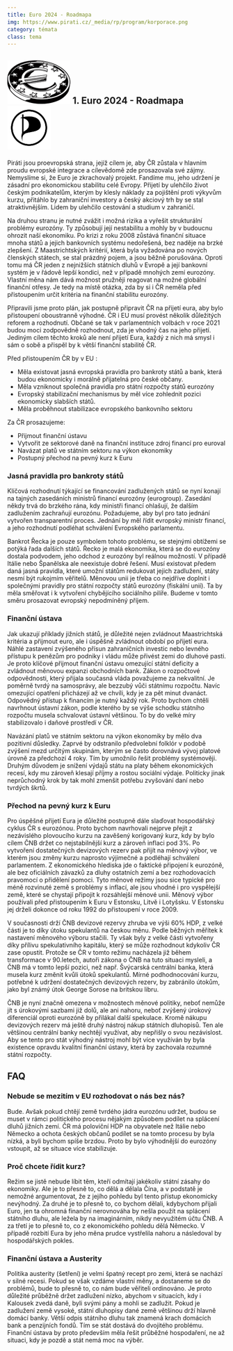 ```yaml
---
title: Euro 2024 - Roadmapa
img: https://www.pirati.cz/_media/rp/program/korporace.png
category: témata
class: tema
---
```

![euromince](euromince.png)
​1. Euro 2024 - Roadmapa
![logo ps](logoeuro.png)
-------

<p>Piráti jsou proevropská strana, jejíž cílem je, aby ČR zůstala v hlavním proudu evropské integrace a cílevědomě zde prosazovala své zájmy. Nemyslíme si, že Euro je zkrachovalý projekt. Fandíme mu, jeho udržení je zásadní pro ekonomickou stabilitu celé Evropy. Přijetí by ulehčilo život českým podnikatelům, kterým by klesly náklady za pojištění proti výkyvům kurzu, přitáhlo by zahraniční investory a český akciový trh by se stal atraktivnějším. Lidem by ulehčilo cestování a studium v zahraničí. </p>
<p>Na druhou stranu je nutné zvážit i možná rizika a vyřešit strukturální problémy eurozóny. Ty způsobují její nestabilitu a mohly by v budoucnu ohrozit naší ekonomiku. Po krizi z roku 2008 zůstává finanční situace mnoha států a jejich bankovních systému nedořešená, bez naděje na brzké zlepšení. Z Maastrichtských kritérií, která byla vyžadována po nových členských státech, se stal prázdný pojem, a jsou běžně porušována. Oproti tomu má ČR jeden z nejnižších státních dluhů v Evropě a její bankovní systém je v řádově lepší kondici, než v případě mnohých zemí eurozóny. Vlastní měna nám dává možnost pružněji reagovat na možné globální finanční otřesy. Je tedy na místě otázka, zda by si i ČR neměla před přistoupením určit kritéria na finanční stabilitu eurozóny.</p>
<p>Připravili jsme proto plán, jak postupně připravit ČR na přijetí eura, aby bylo přistoupení oboustranně výhodné. ČR i EU musí provést několik důležitých reforem a rozhodnutí. Občané se tak v parlamentních volbách v roce 2021 budou moci zodpovědně rozhodnout, zda je vhodný čas na jeho přijetí. Jediným cílem těchto kroků ale není přijetí Eura, každý z nich má smysl i sám o sobě a přispěl by k větší finanční stabilitě ČR. </p>

<p>
Před přistoupením ČR by v EU : 
<ul>
<li/>Měla existovat jasná evropská pravidla pro bankroty států a bank, která budou ekonomicky i morálně přijatelná pro české občany. 
<li/>Měla vzniknout společná pravidla pro státní rozpočty států eurozóny
<li/>Evropský stabilizační mechanismus by měl více zohlednit pozici ekonomicky slabších států.
<li/>Měla proběhnout stabilizace evropského bankovního sektoru 
</ul>
</p>

<p>
Za ČR prosazujeme:
<ul> 
<li/>Přijmout finanční ústavu 
<li/>Vytvořit ze sektorové daně na finanční instituce zdroj financí pro euroval
<li/>Navázat platů ve státním sektoru na výkon ekonomiky
<li/>Postupný přechod na pevný kurz k Euru
</ul>
</p>

<h3>Jasná pravidla pro bankroty států</h3>
<p>Klíčová rozhodnutí týkající se financování zadlužených států se nyní konají na tajných zasedáních ministrů financí eurozóny (eurogroup). Zasedání někdy trvá do brzkého rána, kdy ministři financí ohlašují, že dalším zadlužením zachraňují eurozónu. Požadujeme, aby byl pro tato jednání vytvořen transparentní proces. Jednání by měl řídit evropský ministr financí, a jeho rozhodnutí podléhat schválení  Evropského parlamentu.</p> 

<p>Bankrot  Řecka je pouze symbolem tohoto problému, se stejnými obtížemi se potýká řada dalších států. Řecko je malá ekonomika, která se do eurozóny dostala podvodem, jeho odchod z eurozóny byl reálnou možností. V případě Itálie nebo Španělska ale neexistuje dobré řešení. Musí existovat předem daná jasná pravidla, které umožní státům redukovat jejich zadlužení, státy nesmí být rukojmím věřitelů. Měnovou unii je třeba co nejdříve doplnit i společnými pravidly pro státní rozpočty států eurozóny (fiskální unií). Ta by měla směřovat i k vytvoření chybějícího sociálního pilíře. Budeme v tomto směru prosazovat evropský nepodmíněný příjem.</p>

<h3>Finanční ústava</h3>
<p>Jak ukazují příklady jižních států, je důležité nejen zvládnout Maastrichtská kritéria a přijmout euro, ale i úspěšně zvládnout období po přijetí eura. Náhlé zastavení zvýšeného přísun zahraničních investic nebo levného přístupu k penězům pro podniky i vládu může přivést zemi do dluhové pasti. Je proto klíčové přijmout finanční ústavu omezující státní deficity a zvládnout měnovou expanzi obchodních bank. Zákon o rozpočtové odpovědnosti, který přijala současná vláda považujeme za nekvalitní. Je poměrně tvrdý na samosprávy, ale bezzubý vůči státnímu rozpočtu. Navíc omezující opatření přicházejí až ve chvíli, kdy je za pět minut dvanáct. Odpovědný přístup k financím je nutný každý rok. Proto bychom chtěli navrhnout ústavní zákon, podle kterého by se výše schodku státního rozpočtu musela schvalovat ústavní většinou. To by do velké míry stabilizovalo i daňové prostředí v ČR.</p>

<p>
Navázání  platů ve státním sektoru na výkon ekonomiky by mělo dva pozitivní důsledky. Zaprvé by odstranilo předvolební folklór v podobě zvýšení mezd určitým skupinám, kterým se často dorovnává vývoj platové úrovně za předchozí 4 roky. Tím by umožnilo řešit problémy systémověji. 
Druhým důvodem je snížení výdajů státu na platy během ekonomických recesí, kdy mu zároveň klesají příjmy a rostou sociální výdaje. Politicky jinak neprůchodný krok by tak mohl zmenšit potřebu zvyšování daní nebo tvrdých škrtů.
</p>
   
<h3>Přechod na pevný kurz k Euru </h3>
<p>Pro úspěšné přijetí Eura je důležité postupně dále slaďovat hospodářský cyklus ČR s eurozónou. Proto bychom navrhovali nejprve přejít z nezávislého plovoucího kurzu na zavěšený korigovaný kurz, kdy by bylo cílem ČNB držet co nejstabilnější kurz a zároveň inflaci pod 3%. Po vytvoření dostatečných devizových rezerv pak přijít na měnový výbor, ve kterém  jsou změny kurzu naprosto výjimečné a podléhají schválení parlamentem. Z ekonomického hlediska jde o faktické připojení k eurozóně, ale bez oficiálních závazků za dluhy ostatních zemí a bez rozhodovacích pravomocí o přidělení pomoci. Tyto měnové režimy  jsou sice typické pro méně rozvinuté země s problémy s inflací, ale jsou vhodné i pro vyspělejší země, které se chystají připojit k rozsáhlejší měnové unii. Měnový výbor používali před přistoupením k Euru v Estonsku, Litvě i Lotyšsku. V Estonsku jej drželi dokonce od roku 1992 do přistoupení v roce 2009. 
</p>

<p>V současnosti drží ČNB devizové rezervy zhruba ve výši 60% HDP, z velké části je to díky  útoku spekulantů na českou měnu. Podle běžných měřítek k nastavení měnového výboru stačili. Ty však byly z velké části vytvořeny díky přílivu spekulativního kapitálu, který se může rozhodnout kdykoliv ČR zase opustit. Protože se ČR v tomto režimu nacházela již během transformace v 90.letech, autoři zákona o ČNB na tuto situaci mysleli, a ČNB má v tomto lepší pozici, než např. Švýcarská centrální banka, která musela kurz změnit kvůli útoků spekulantů. Mírné podhodnocování kurzu, potřebné k udržení dostatečných devizových rezerv, by zabránilo útokům, jako byl známý útok George Sorose na britskou libru. </p>
<p>ČNB je nyní značně omezena v možnostech měnové politiky, neboť nemůže jít s úrokovými sazbami již dolů, ale ani nahoru, neboť zvýšený úrokový diferenciál oproti eurozóně by přilákal další spekulace. Kromě nákupu devizových rezerv má ještě druhý nástroj nákup státních dluhopisů. Ten ale většinou centrální banky nechtějí využívat, aby nepřišly o svou nezávislost. Aby se tento pro stát výhodný nástroj mohl být více využíván by byla existence opravdu kvalitní finanční ústavy, která by zachovala rozumné státní rozpočty.</p>

<h2>FAQ</h2>
<h3>Nebude se mezitím v EU rozhodovat o nás bez nás?</h3>
<p>Bude. Avšak pokud chtějí země tvrdého jádra eurozónu udržet, budou se muset v rámci politického procesu nějakým způsobem podílet na splácení dluhů jižních zemí. ČR má poloviční HDP na obyvatele než Itálie nebo Německo a ochota českých občanů podílet se na tomto procesu by byla nízká, a byli bychom spíše brzdou. Proto by bylo výhodnější do eurozóny vstoupit, až se situace více stabilizuje.</p>

<h3>Proč chcete řídit kurz? </h3>
<p>Režim se jistě nebude líbit těm, kteří odmítají jakékoliv státní zásahy do ekonomiky. Ale je to přesně to, co dělá a dělala Čína, a v podstatě je nemožné argumentovat, že z jejího pohledu byl tento přístup ekonomicky nevýhodný. Za druhé je to přesně to, co bychom dělali, kdybychom přijali Euro, jen ta ohromná finanční nerovnováha by nešla použít na splácení státního dluhu, ale ležela by na imaginárním, nikdy nevyužitém účtu ČNB. A za třetí je to přesně to, co z ekonomického pohledu dělá Německo. V případě rozbití Eura by jeho měna prudce vystřelila nahoru a následoval by hospodářských pokles. </p>

<h3>Finanční ústava a Austerity</h3>
<p>Politika austerity (šetření) je velmi špatný recept pro zemi, která se nachází v silné recesi.  Pokud se však vzdáme vlastní měny, a dostaneme se do problémů, bude to přesně to, co nám bude věřiteli ordinováno. Je proto důležité průběžně držet zadlužení nízko, abychom v situacích, kdy i Kalousek zvedá daně, byli svými pány a mohli se zadlužit. Pokud je zadlužení země vysoké, státní dluhopisy dané země většinou drží hlavně domácí banky. Větší odpis státního dluhu tak znamená krach domácích bank a penzijních fondů. Tím se stát dostává do dvojitého problému. Finanční ústava by proto především měla řešit průběžné hospodaření, ne až situaci, kdy je pozdě a stát nemá moc na výběr. </p>
